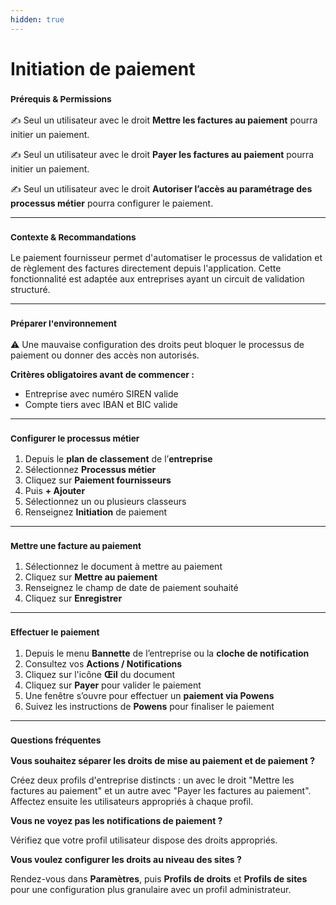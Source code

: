 ```yaml
---
hidden: true
---
```


# Initiation de paiement

### <sup>**Prérequis & Permissions**</sup>

✍️ Seul un utilisateur avec le droit **Mettre les factures au paiement** pourra initier un paiement.

✍️ Seul un utilisateur avec le droit **Payer les factures au paiement** pourra initier un paiement.

✍️ Seul un utilisateur avec le droit **Autoriser l’accès au paramétrage des processus métier** pourra configurer le paiement.

***

### <sup>**Contexte & Recommandations**</sup>

Le paiement fournisseur permet d'automatiser le processus de validation et de règlement des factures directement depuis l'application. Cette fonctionnalité est adaptée aux entreprises ayant un circuit de validation structuré.

***

### <sup>**Préparer l'environnement**</sup>

⚠️ Une mauvaise configuration des droits peut bloquer le processus de paiement ou donner des accès non autorisés.

**Critères obligatoires avant de commencer :**

* Entreprise avec numéro SIREN valide
* Compte tiers avec IBAN et BIC valide

***

### <sup>**Configurer le processus métier**</sup>

1. Depuis le **plan de classement** de l’**entreprise**
2. Sélectionnez **Processus métier**
3. Cliquez sur **Paiement fournisseurs**
4. Puis **+ Ajouter**
5. Sélectionnez un ou plusieurs classeurs
6. Renseignez **Initiation** de paiement

***

### <sup>**Mettre une facture au paiement**</sup>

1. Sélectionnez le document à mettre au paiement
2. Cliquez sur **Mettre au paiement**
3. Renseignez le champ de date de paiement souhaité
4. Cliquez sur **Enregistrer**

***

### <sup>**Effectuer le paiement**</sup>

1. Depuis le menu **Bannette** de l’entreprise ou la **cloche de notification**
2. Consultez vos **Actions / Notifications**
3. Cliquez sur l'icône **Œil** du document
4. Cliquez sur **Payer** pour valider le paiement
5. Une fenêtre s’ouvre pour effectuer un **paiement via Powens**
6. Suivez les instructions de **Powens** pour finaliser le paiement

***

### <sup>**Questions fréquentes**</sup>

**Vous souhaitez séparer les droits de mise au paiement et de paiement ?**

Créez deux profils d'entreprise distincts : un avec le droit "Mettre les factures au paiement" et un autre avec "Payer les factures au paiement". Affectez ensuite les utilisateurs appropriés à chaque profil.

**Vous ne voyez pas les notifications de paiement ?**

Vérifiez que votre profil utilisateur dispose des droits appropriés.

**Vous voulez configurer les droits au niveau des sites ?**

Rendez-vous dans **Paramètres**, puis **Profils de droits** et **Profils de sites** pour une configuration plus granulaire avec un profil administrateur.
